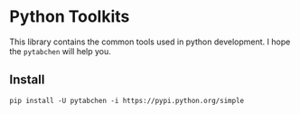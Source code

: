 # Python Toolkits

This library contains the common tools used in python development. I hope the `pytabchen` will help you.

## Install

`pip install -U pytabchen -i https://pypi.python.org/simple`

